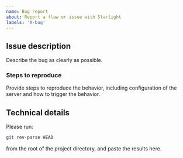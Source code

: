 ```yaml
---
name: Bug report
about: Report a flaw or issue with Starlight
labels: 'A-bug'
---
```


## Issue description

Describe the bug as clearly as possible.

### Steps to reproduce

Provide steps to reproduce the behavior, including configuration of the server
and how to trigger the behavior.

## Technical details

Please run:

```bash
git rev-parse HEAD
```

from the root of the project directory, and paste the results here.
